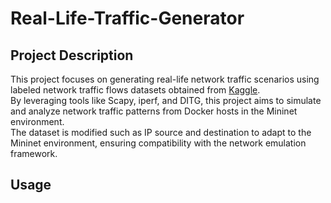 # Real-Life-Traffic-Generator

## Project Description
This project focuses on generating real-life network traffic scenarios using labeled network traffic flows datasets obtained from [Kaggle](https://www.kaggle.com/datasets/jsrojas/labeled-network-traffic-flows-114-applications/data). <br>
By leveraging tools like Scapy, iperf, and DITG, this project aims to simulate and analyze network traffic patterns from Docker hosts in the Mininet environment. <br>
The dataset is modified such as IP source and destination to adapt to the Mininet environment, ensuring compatibility with the network emulation framework.

## Usage
